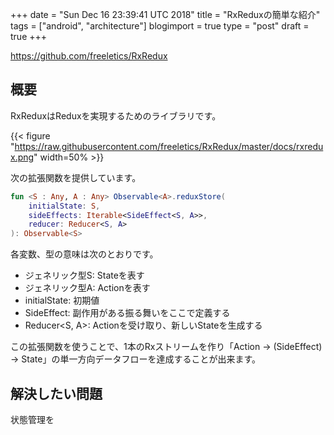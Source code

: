 +++
date = "Sun Dec 16 23:39:41 UTC 2018"
title = "RxReduxの簡単な紹介"
tags = ["android", "architecture"]
blogimport = true
type = "post"
draft = true
+++

https://github.com/freeletics/RxRedux

## 概要

RxReduxはReduxを実現するためのライブラリです。

{{< figure "https://raw.githubusercontent.com/freeletics/RxRedux/master/docs/rxredux.png" width=50% >}}

次の拡張関数を提供しています。

```kotlin
fun <S : Any, A : Any> Observable<A>.reduxStore(
    initialState: S,
    sideEffects: Iterable<SideEffect<S, A>>,
    reducer: Reducer<S, A>
): Observable<S>
```

各変数、型の意味は次のとおりです。

- ジェネリック型S: Stateを表す
- ジェネリック型A: Actionを表す
- initialState: 初期値
- SideEffect: 副作用がある振る舞いをここで定義する
- Reducer<S, A>: Actionを受け取り、新しいStateを生成する

この拡張関数を使うことで、1本のRxストリームを作り「Action -> (SideEffect) -> State」の単一方向データフローを達成することが出来ます。

## 解決したい問題

状態管理を
